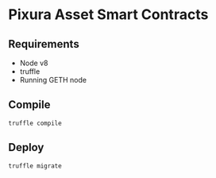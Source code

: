 # Pixura Asset Smart Contracts

## Requirements
* Node v8
* truffle
* Running GETH node

## Compile
`truffle compile`

## Deploy
`truffle migrate`
